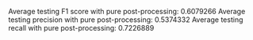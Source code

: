Average testing F1 score with pure post-processing:  0.6079266
Average testing precision with pure post-processing:  0.5374332
Average testing recall with pure post-processing:  0.7226889